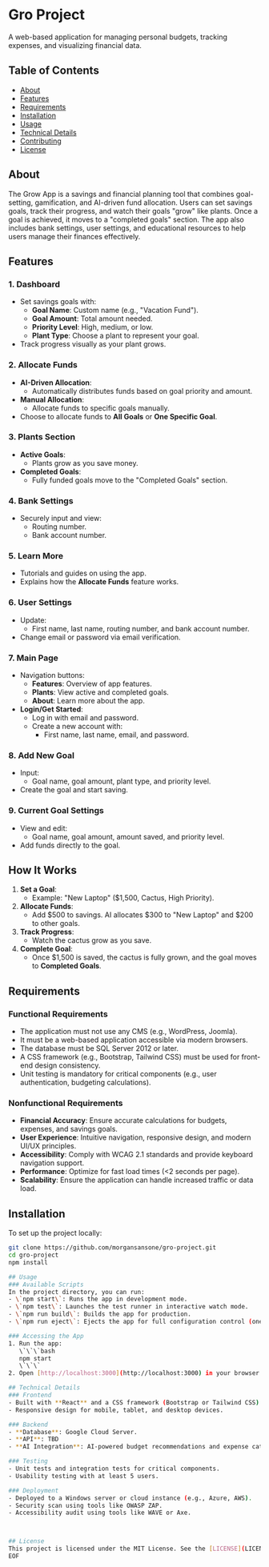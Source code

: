 # Gro Project

A web-based application for managing personal budgets, tracking expenses, and visualizing financial data.

## Table of Contents
- [About](#about)
- [Features](#features)
- [Requirements](#requirements)
- [Installation](#installation)
- [Usage](#usage)
- [Technical Details](#technical-details)
- [Contributing](#contributing)
- [License](#license)

## About
The Grow App is a savings and financial planning tool that combines goal-setting, gamification, and AI-driven fund allocation. Users can set savings goals, track their progress, and watch their goals "grow" like plants. Once a goal is achieved, it moves to a "completed goals" section. The app also includes bank settings, user settings, and educational resources to help users manage their finances effectively.

## Features

### 1. **Dashboard**
- Set savings goals with:
  - **Goal Name**: Custom name (e.g., "Vacation Fund").
  - **Goal Amount**: Total amount needed.
  - **Priority Level**: High, medium, or low.
  - **Plant Type**: Choose a plant to represent your goal.
- Track progress visually as your plant grows.

### 2. **Allocate Funds**
- **AI-Driven Allocation**:
  - Automatically distributes funds based on goal priority and amount.
- **Manual Allocation**:
  - Allocate funds to specific goals manually.
- Choose to allocate funds to **All Goals** or **One Specific Goal**.

### 3. **Plants Section**
- **Active Goals**:
  - Plants grow as you save money.
- **Completed Goals**:
  - Fully funded goals move to the "Completed Goals" section.

### 4. **Bank Settings**
- Securely input and view:
  - Routing number.
  - Bank account number.

### 5. **Learn More**
- Tutorials and guides on using the app.
- Explains how the **Allocate Funds** feature works.

### 6. **User Settings**
- Update:
  - First name, last name, routing number, and bank account number.
- Change email or password via email verification.

### 7. **Main Page**
- Navigation buttons:
  - **Features**: Overview of app features.
  - **Plants**: View active and completed goals.
  - **About**: Learn more about the app.
- **Login/Get Started**:
  - Log in with email and password.
  - Create a new account with:
    - First name, last name, email, and password.

### 8. **Add New Goal**
- Input:
  - Goal name, goal amount, plant type, and priority level.
- Create the goal and start saving.

### 9. **Current Goal Settings**
- View and edit:
  - Goal name, goal amount, amount saved, and priority level.
- Add funds directly to the goal.

## How It Works
1. **Set a Goal**:
   - Example: "New Laptop" ($1,500, Cactus, High Priority).
2. **Allocate Funds**:
   - Add $500 to savings. AI allocates $300 to "New Laptop" and $200 to other goals.
3. **Track Progress**:
   - Watch the cactus grow as you save.
4. **Complete Goal**:
   - Once $1,500 is saved, the cactus is fully grown, and the goal moves to **Completed Goals**.

   

## Requirements
### Functional Requirements
- The application must not use any CMS (e.g., WordPress, Joomla).
- It must be a web-based application accessible via modern browsers.
- The database must be SQL Server 2012 or later.
- A CSS framework (e.g., Bootstrap, Tailwind CSS) must be used for front-end design consistency.
- Unit testing is mandatory for critical components (e.g., user authentication, budgeting calculations).

### Nonfunctional Requirements
- **Financial Accuracy**: Ensure accurate calculations for budgets, expenses, and savings goals.
- **User Experience**: Intuitive navigation, responsive design, and modern UI/UX principles.
- **Accessibility**: Comply with WCAG 2.1 standards and provide keyboard navigation support.
- **Performance**: Optimize for fast load times (<2 seconds per page).
- **Scalability**: Ensure the application can handle increased traffic or data load.

## Installation
To set up the project locally:
```bash
git clone https://github.com/morgansansone/gro-project.git
cd gro-project
npm install

## Usage
### Available Scripts
In the project directory, you can run:
- \`npm start\`: Runs the app in development mode.
- \`npm test\`: Launches the test runner in interactive watch mode.
- \`npm run build\`: Builds the app for production.
- \`npm run eject\`: Ejects the app for full configuration control (one-way operation).

### Accessing the App
1. Run the app:
   \`\`\`bash
   npm start
   \`\`\`
2. Open [http://localhost:3000](http://localhost:3000) in your browser.

## Technical Details
### Frontend
- Built with **React** and a CSS framework (Bootstrap or Tailwind CSS).
- Responsive design for mobile, tablet, and desktop devices.

### Backend
- **Database**: Google Cloud Server.
- **API**: TBD
- **AI Integration**: AI-powered budget recommendations and expense categorization.

### Testing
- Unit tests and integration tests for critical components.
- Usability testing with at least 5 users.

### Deployment
- Deployed to a Windows server or cloud instance (e.g., Azure, AWS).
- Security scan using tools like OWASP ZAP.
- Accessibility audit using tools like WAVE or Axe.



## License
This project is licensed under the MIT License. See the [LICENSE](LICENSE) file for details.
EOF